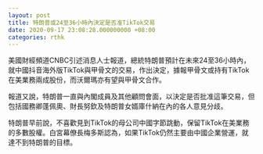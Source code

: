 ```yaml
---
layout: post
title: 特朗普或24至36小時內決定是否准TikTok交易
date: 2020-09-17 23:08:28.000000000 +08:00
categories: rthk
---
```


美國財經頻道CNBC引述消息人士報道，總統特朗普預計在未來24至36小時內，就中國抖音海外版TikTok與甲骨文的交易，作出決定，據報甲骨文或持有TikTok在美業務兩成股份，而沃爾瑪亦有望與甲骨文合作。

報道又說，特朗普一直與內閣成員及其他顧問會面，以決定是否批准這筆交易，但包括國務卿蓬佩奧、財長努欽及特朗普女婿庫什納在內的各人意見分歧。

特朗普早前說，不喜歡見到TikTok的母公司中國字節跳動，保留TikTok在美業務的多數股權。白宮幕僚長梅多斯認為，如果TikTok仍然主要由中國企業營運，就達不到特朗普的目標。
